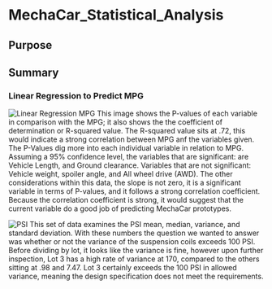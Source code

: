 # MechaCar_Statistical_Analysis

## Purpose

## Summary 
### Linear Regression to Predict MPG
![Linear Regression MPG](https://user-images.githubusercontent.com/106715300/193467448-3510e357-306d-4014-aae0-e9e590ab4ae6.png)
This image shows the P-values of each variable in comparison with the MPG; it also shows the the coefficient of determination or R-squared value. The R-squared value sits at .72, this would indicate a strong correlation between MPG anf the variables given. The P-Values dig more into each individual variable in relation to MPG. Assuming a 95% confidence level, the variables that are significant: are Vehicle Length, and Ground clearance. Variables that are not significant: Vehicle weight, spoiler angle, and All wheel drive (AWD). 
The other considerations within this data, the slope is not zero, it is a significant variable in terms of P-values, and it follows a strong correlation coefficient. Because the correlation coefficient is strong, it would suggest that the current variable do a good job of predicting MechaCar prototypes. 

![PSI](https://user-images.githubusercontent.com/106715300/193470141-ddf05827-5899-4261-bd33-bdeb347b9d56.png)
This set of data examines the PSI mean, median, variance, and standard deviation. With these numbers the question we wanted to answer was whether or not the variance of the suspension coils exceeds 100 PSI. Before dividing by lot, it looks like the variance is fine, however upon further inspection, Lot 3 has a high rate of variance at 170, compared to the others sitting at .98 and 7.47. Lot 3 certainly exceeds the 100 PSI in allowed variance, meaning the design specification does not meet the requirements. 



